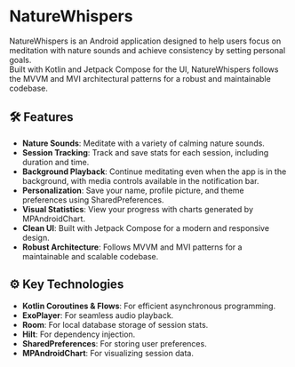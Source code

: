 # NatureWhispers

NatureWhispers is an Android application designed to help users focus on meditation with nature sounds and achieve consistency by setting personal goals.<br>
Built with Kotlin and Jetpack Compose for the UI, NatureWhispers follows the MVVM and MVI architectural patterns for a robust and maintainable codebase.

## 🛠 Features

- **Nature Sounds**: Meditate with a variety of calming nature sounds.
- **Session Tracking**: Track and save stats for each session, including duration and time.
- **Background Playback**: Continue meditating even when the app is in the background, with media controls available in the notification bar.
- **Personalization**: Save your name, profile picture, and theme preferences using SharedPreferences.
- **Visual Statistics**: View your progress with charts generated by MPAndroidChart.
- **Clean UI**: Built with Jetpack Compose for a modern and responsive design.
- **Robust Architecture**: Follows MVVM and MVI patterns for a maintainable and scalable codebase.

## ⚙️ Key Technologies

- **Kotlin Coroutines & Flows**: For efficient asynchronous programming.
- **ExoPlayer**: For seamless audio playback.
- **Room**: For local database storage of session stats.
- **Hilt**: For dependency injection.
- **SharedPreferences**: For storing user preferences.
- **MPAndroidChart**: For visualizing session data.
